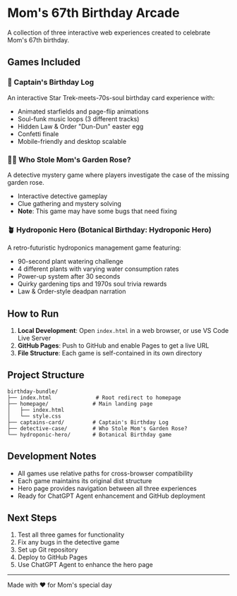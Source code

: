# Mom's 67th Birthday Arcade

A collection of three interactive web experiences created to celebrate Mom's 67th birthday.

## Games Included

### 🚀 Captain's Birthday Log
An interactive Star Trek-meets-70s-soul birthday card experience with:
- Animated starfields and page-flip animations
- Soul-funk music loops (3 different tracks)
- Hidden Law & Order "Dun-Dun" easter egg
- Confetti finale
- Mobile-friendly and desktop scalable

### 🕵️‍♀️ Who Stole Mom's Garden Rose?
A detective mystery game where players investigate the case of the missing garden rose.
- Interactive detective gameplay
- Clue gathering and mystery solving
- **Note**: This game may have some bugs that need fixing

### 🪴 Hydroponic Hero (Botanical Birthday: Hydroponic Hero)
A retro-futuristic hydroponics management game featuring:
- 90-second plant watering challenge
- 4 different plants with varying water consumption rates
- Power-up system after 30 seconds
- Quirky gardening tips and 1970s soul trivia rewards
- Law & Order-style deadpan narration

## How to Run

1. **Local Development**: Open `index.html` in a web browser, or use VS Code Live Server
2. **GitHub Pages**: Push to GitHub and enable Pages to get a live URL
3. **File Structure**: Each game is self-contained in its own directory

## Project Structure

```
birthday-bundle/
├── index.html              # Root redirect to homepage
├── homepage/              # Main landing page
│   ├── index.html
│   └── style.css
├── captains-card/         # Captain's Birthday Log
├── detective-case/        # Who Stole Mom's Garden Rose?
└── hydroponic-hero/       # Botanical Birthday game
```

## Development Notes

- All games use relative paths for cross-browser compatibility
- Each game maintains its original dist structure
- Hero page provides navigation between all three experiences
- Ready for ChatGPT Agent enhancement and GitHub deployment

## Next Steps

1. Test all three games for functionality
2. Fix any bugs in the detective game
3. Set up Git repository
4. Deploy to GitHub Pages
5. Use ChatGPT Agent to enhance the hero page

---

Made with ❤️ for Mom's special day
